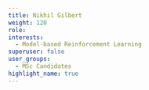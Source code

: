 ```yaml
---
title: Nikhil Gilbert
weight: 120
role:
interests:
  - Model-based Reinforcement Learning
superuser: false
user_groups:
  - MSc Candidates 
highlight_name: true
---
```



